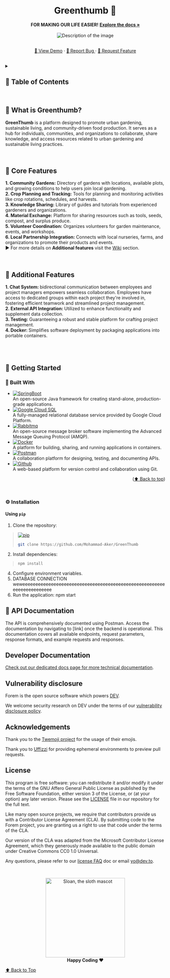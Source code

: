 <a name="readme-top"></a>
<div align="center">
  <br>
  <h1>Greenthumb 🌱</h1>
  <strong>FOR MAKING OUR LIFE EASIER!</strong>
  <a href="https://github.com/Mohammad-Aker/GreenThumb"><strong>  Explore the docs »</strong></a>
</div>
<br>
<div align="center">
  <img src="communitygarden.jpg" alt="Description of the image">
</div>
<br>
<div align="center">
  <p align="center">
    <a href="Demo Link">👾 View Demo</a>
    ·
    <a href="https://github.com/Mohammad-Aker/GreenThumb/issues">🐞 Report Bug </a>
    ·
    <a href="https://github.com/Mohammad-Aker/GreenThumb/issues">🧩 Request Feature</a>
  </p>
</div>
<br>



<details>
  <summary><h2>🌿 Table of Contents<h2\></summary>
  <ol>
    <li>
      <a href="#about-the-project">About The Project</a>
      <ul>
        <li><a href="#built-with">Built With</a></li>
      </ul>
    </li>
    <li>
      <a href="#getting-started">Getting Started</a>
      <ul>
        <li><a href="#prerequisites">Prerequisites</a></li>
        <li><a href="#installation">Installation</a></li>
      </ul>
    </li>
    <li><a href="#usage">Usage</a></li>
    <li><a href="#roadmap">Roadmap</a></li>
    <li><a href="#contributing">Contributing</a></li>
    <li><a href="#license">License</a></li>
    <li><a href="#contact">Contact</a></li>
    <li><a href="#acknowledgments">Acknowledgments</a></li>
  </ol>
</details>
 <br>



## 🌳 What is Greenthumb?
<strong>GreenThumb</strong> is a platform designed to promote urban gardening, sustainable living, and community-driven food production. It serves as a hub for individuals, communities, and organizations to collaborate, share knowledge, and access resources related to urban gardening and sustainable living practices.
<br>
<br>
<br>




## 🌾 Core Features
<strong>1. Community Gardens:</strong> Directory of gardens with locations, available plots, and growing conditions to help users join local gardening. <br>
<strong>2. Crop Planning and Tracking:</strong> Tools for planning and monitoring activities like crop rotations, schedules, and harvests.<br>
<strong>3. Knowledge Sharing:</strong> Library of guides and tutorials from experienced gardeners and organizations.<br>
<strong>4. Material Exchange:</strong> Platform for sharing resources such as tools, seeds, compost, and surplus produce.<br>
<strong>5. Volunteer Coordination:</strong> Organizes volunteers for garden maintenance, events, and workshops.<br>
<strong>6. Local Partnership Integration:</strong> Connects with local nurseries, farms, and organizations to promote their products and events.<br>
▶️ For more details on <strong>Additional features</strong> visit the <a href="https://github.com/Mohammad-Aker/GreenThumb/wiki">Wiki</a> section.
 <br>
 <br>
 <br>

 

## 🐞 Additional Features
<strong>1. Chat System: </strong>bidirectional communication between employees and project managers empowers seamless collaboration. Employees have access to dedicated groups within each project they're involved in, fostering efficient teamwork and streamlined project management.<br>
<strong>2. External API Integration: </strong> Utilized to enhance functionality and supplement data collection.<br>
<strong>3. Testing: </strong> Guaranteeing a robust and stable platform for crafting project management.<br>
<strong>4. Docker: </strong> Simplifies software deployment by packaging applications into portable containers.<br>
 <br>
 <br>
 <br>

## 🚀 Getting Started

### 🏡 Built With
* [![SpringBoot][Spring-boot]][SpringURL] <br>An open-source Java framework for creating stand-alone, production-grade applications.
* [![Google Cloud SQL][GoogleCloud]][GoogleCloudURL] <br>A fully-managed relational database service provided by Google Cloud Platform.
* [![Rabbitmq][Rabbit]][RabbitURL] <br>An open-source message broker software implementing the Advanced Message Queuing Protocol (AMQP).
* [![Docker][Docker]][DockerURL] <br>A platform for building, sharing, and running applications in containers.
* [![Postman][Postman]][PostmanURL] <br>A collaboration platform for designing, testing, and documenting APIs.
* [![Github][Github]][GithubURL] <br>A web-based platform for version control and collaboration using Git.
<p align="right">(<a href="#readme-top">⬆️ Back to top</a>)</p>
<br>

### ⚙️ Installation
#### Using `pip`
1. Clone the repository:
> [![pip](https://img.shields.io/badge/PyPI-3775A9.svg?style=flat&logo=PyPI&logoColor=white)](https://pypi.org/project/readmeai/)
>
> ```sh
> git clone https://github.com/Mohammad-Aker/GreenThumb
> ```
2. Install dependencies:
>
> ```sh
> npm install
> ```
4. Configure environment variables.
5. DATABASE CONNECTION weweeeeeeeeeeeeeeeeeeeeeeeeeeeeeeeeeeeeeeeeeeeeeeeeeeeeeeeeeeeeeeeeeeeeee
6. Run the application: npm start




## 🌼 API Documentation
The API is comprehensively documented using Postman. Access the documentation by navigating to [link] once the backend is operational. This documentation covers all available endpoints, request parameters, response formats, and example requests and responses.





## Developer Documentation

[Check out our dedicated docs page for more technical documentation](https://developers.forem.com).

## Vulnerability disclosure

Forem is the open source software which powers [DEV](https://dev.to).

We welcome security research on DEV under the terms of our
[vulnerability disclosure policy](https://dev.to/security).

## Acknowledgements

Thank you to the [Twemoji project](https://github.com/twitter/twemoji) for the
usage of their emojis.

Thank you to [Uffizzi](https://www.uffizzi.com) for providing ephemeral
environments to preview pull requests.

## License

This program is free software: you can redistribute it and/or modify it under
the terms of the GNU Affero General Public License as published by the Free
Software Foundation, either version 3 of the License, or (at your option) any
later version. Please see the [LICENSE](./LICENSE.md) file in our repository for
the full text.

Like many open source projects, we require that contributors provide us with a
Contributor License Agreement (CLA). By submitting code to the Forem project,
you are granting us a right to use that code under the terms of the CLA.

Our version of the CLA was adapted from the Microsoft Contributor License
Agreement, which they generously made available to the public domain under
Creative Commons CC0 1.0 Universal.

Any questions, please refer to our
[license FAQ](https://developers.forem.com/licensing/) doc or email yo@dev.to.

<br>

<p align="center">
  <img alt="Sloan, the sloth mascot" width="250px" src="https://thepracticaldev.s3.amazonaws.com/uploads/user/profile_image/31047/af153cd6-9994-4a68-83f4-8ddf3e13f0bf.jpg">
  <br>
  <strong>Happy Coding</strong> ❤️
</p>

[⬆ Back to Top](#table-of-contents)


















<!-- MARKDOWN LINKS & IMAGES -->
<!-- https://www.markdownguide.org/basic-syntax/#reference-style-links -->
[contributors-shield]: https://img.shields.io/github/contributors/othneildrew/Best-README-Template.svg?style=for-the-badge
[contributors-url]: https://github.com/othneildrew/Best-README-Template/graphs/contributors
[forks-shield]: https://img.shields.io/github/forks/othneildrew/Best-README-Template.svg?style=for-the-badge
[forks-url]: https://github.com/othneildrew/Best-README-Template/network/members
[stars-shield]: https://img.shields.io/github/stars/othneildrew/Best-README-Template.svg?style=for-the-badge
[stars-url]: https://github.com/othneildrew/Best-README-Template/stargazers
[issues-shield]: https://img.shields.io/github/issues/othneildrew/Best-README-Template.svg?style=for-the-badge
[issues-url]: https://github.com/othneildrew/Best-README-Template/issues
[license-shield]: https://img.shields.io/github/license/othneildrew/Best-README-Template.svg?style=for-the-badge
[license-url]: https://github.com/othneildrew/Best-README-Template/blob/master/LICENSE.txt
[linkedin-shield]: https://img.shields.io/badge/-LinkedIn-black.svg?style=for-the-badge&logo=linkedin&colorB=555
[linkedin-url]: https://linkedin.com/in/othneildrew
[product-screenshot]: images/screenshot.png
[Spring-boot]: https://img.shields.io/badge/Spring%20Boot-6DB33F?style=for-the-badge&logo=spring-boot&logoColor=white
[SpringURL]: https://spring.io/projects/spring-boot
[Docker]: https://img.shields.io/badge/Docker-2496ED?style=for-the-badge&logo=docker&logoColor=white
[DockerURL]: https://www.docker.com/
[GoogleCloud]: https://img.shields.io/badge/Google%20Cloud%20SQL-4285F4?style=for-the-badge&logo=google-cloud&logoColor=white
[GoogleCloudURL]: https://cloud.google.com/?hl=en
[Rabbit]: https://img.shields.io/badge/RabbitMQ-FF6600?style=for-the-badge&logo=rabbitmq&logoColor=white
[RabbitURL]: https://www.rabbitmq.com/
[Github]: https://img.shields.io/badge/GitHub-181717?style=for-the-badge&logo=github&logoColor=white
[GithubURL]: https://github.com/
[Postman]: https://img.shields.io/badge/Postman-FF6C37?style=for-the-badge&logo=postman&logoColor=white
[PostmanURL]: https://www.postman.com/
[Bootstrap.com]: https://img.shields.io/badge/Bootstrap-563D7C?style=for-the-badge&logo=bootstrap&logoColor=white
[Bootstrap-url]: https://getbootstrap.com
[JQuery.com]: https://img.shields.io/badge/jQuery-0769AD?style=for-the-badge&logo=jquery&logoColor=white
[JQuery-url]: https://jquery.com 

